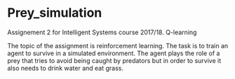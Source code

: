 # Prey_simulation
Assignement 2 for Intelligent Systems course 2017/18. Q-learning


The topic of the assignment is reinforcement learning. The task is to train an agent to survive in a
simulated environment. The agent plays the role of a prey that tries to avoid being caught by predators
but in order to survive it also needs to drink water and eat grass. 

